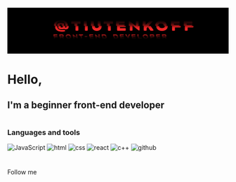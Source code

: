 ![Header](https://github.com/tiutenkoff/tiutenkoff/blob/main/assets/headgit.jpg)

# Hello,

## I'm a beginner front-end developer

#

### Languages and tools

![JavaScript](https://img.shields.io/badge/-JavaScript-282727?style=for-the-badge&logo=JavaScript)
![html](https://img.shields.io/badge/-html-282727?style=for-the-badge&logo=html)
![css](https://img.shields.io/badge/-css-282727?style=for-the-badge&logo=css)
![react](https://img.shields.io/badge/-react-282727?style=for-the-badge&logo=react)
![c++](https://img.shields.io/badge/-c++-282727?style=for-the-badge&logo=c%2b%2b&logoColor=blue)
![github](https://img.shields.io/badge/-github-282727?style=for-the-badge&logo=github)

#

Follow me
